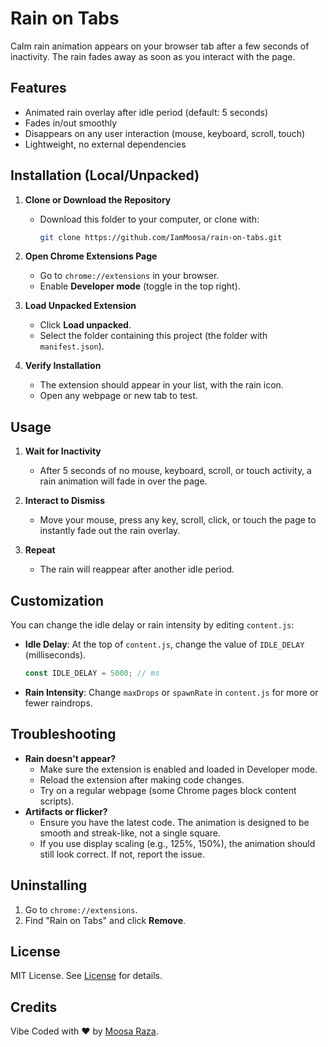 # Rain on Tabs

Calm rain animation appears on your browser tab after a few seconds of inactivity. The rain fades away as soon as you interact with the page.

## Features

- Animated rain overlay after idle period (default: 5 seconds)
- Fades in/out smoothly
- Disappears on any user interaction (mouse, keyboard, scroll, touch)
- Lightweight, no external dependencies

## Installation (Local/Unpacked)

1. **Clone or Download the Repository**
	- Download this folder to your computer, or clone with:
	  ```sh
	  git clone https://github.com/IamMoosa/rain-on-tabs.git
	  ```

2. **Open Chrome Extensions Page**
	- Go to `chrome://extensions` in your browser.
	- Enable **Developer mode** (toggle in the top right).

3. **Load Unpacked Extension**
	- Click **Load unpacked**.
	- Select the folder containing this project (the folder with `manifest.json`).

4. **Verify Installation**
	- The extension should appear in your list, with the rain icon.
	- Open any webpage or new tab to test.

## Usage

1. **Wait for Inactivity**
	- After 5 seconds of no mouse, keyboard, scroll, or touch activity, a rain animation will fade in over the page.

2. **Interact to Dismiss**
	- Move your mouse, press any key, scroll, click, or touch the page to instantly fade out the rain overlay.

3. **Repeat**
	- The rain will reappear after another idle period.

## Customization

You can change the idle delay or rain intensity by editing `content.js`:

- **Idle Delay**: At the top of `content.js`, change the value of `IDLE_DELAY` (milliseconds).
  ```js
  const IDLE_DELAY = 5000; // ms
  ```
- **Rain Intensity**: Change `maxDrops` or `spawnRate` in `content.js` for more or fewer raindrops.

## Troubleshooting

- **Rain doesn't appear?**
  - Make sure the extension is enabled and loaded in Developer mode.
  - Reload the extension after making code changes.
  - Try on a regular webpage (some Chrome pages block content scripts).
- **Artifacts or flicker?**
  - Ensure you have the latest code. The animation is designed to be smooth and streak-like, not a single square.
  - If you use display scaling (e.g., 125%, 150%), the animation should still look correct. If not, report the issue.

## Uninstalling

1. Go to `chrome://extensions`.
2. Find "Rain on Tabs" and click **Remove**.

## License

MIT License. See [License](LICENSE) for details.

## Credits

Vibe Coded with ❤️ by [Moosa Raza](https://www.linkedin.com/in/syed-moosa-raza-rizvi).